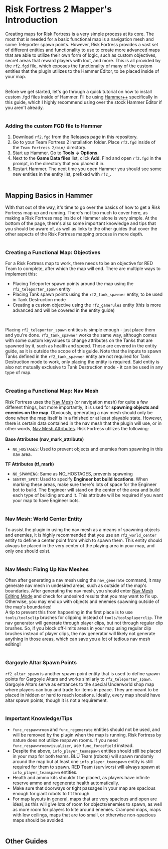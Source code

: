# Risk Fortress 2 Mapper's Introduction

Creating maps for Risk Fortress is a very simple process at its core. The most that is needed for a basic functional map is a navigation mesh 
and some Teleporter spawn points. However, Risk Fortress provides a vast set of different entities and functionality to use to create more advanced maps
that are able to utilize their own form of logic, such as custom objectives, secret areas that reward players with loot, and more. This is all provided
by the `rf2.fgd` file, which exposes the functionality of many of the custom entities that the plugin utilizes to the Hammer Editor, to be placed inside of your map.
<br/><br/> 

Before we get started, let's go through a quick tutorial on how to install custom .fgd files inside of Hammer. I'll be using 
[Hammer++](https://ficool2.github.io/HammerPlusPlus-Website/) specifically in this guide,
which I highly recommend using over the stock Hammer Editor if you aren't already.
<br/><br/>

### Adding the custom FGD file to Hammer
1. Download `rf2.fgd` from the Releases page in this repository.
2. Go to your Team Fortress 2 installation folder. Place `rf2.fgd` inside of the `Team Fortress 2/bin/` directory.
3. Start up Hammer. Go to **Tools -> Options**.
4. Next to the **Game Data files** list, click **Add**. Find and open `rf2.fgd` in the prompt, in the directory that you placed it in.
5. Restart Hammer. The next time you open Hammer you should see some new entities in the entity list, prefixed with `rf2_`.
<br/><br/>

## Mapping Basics in Hammer
With that out of the way, it's time to go over the basics of how to get a Risk Fortress map up and running. There's not too much to cover here, as making a Risk Fortress map inside of Hammer alone is very simple. At the bottom of the page, there's also some important knowledge and tips that you should be aware of, as well as links to the other guides that cover the other aspects of the Risk Fortress mapping process in more depth.
<br/><br/>

### Creating a Functional Map: Objectives
For a Risk Fortress map to work, there needs to be an objective for RED Team to complete, after which the map will end. There are multiple ways to implement this:
- Placing Teleporter spawn points around the map using the `rf2_teleporter_spawn` entity
- Placing Tank spawn points using the `rf2_tank_spawner` entity, to be used in Tank Destruction mode
- Creating a custom objective using the `rf2_gamerules` entity (this is more advanced and will be covered in the entity guide)
<br/>

Placing `rf2_teleporter_spawn` entities is simple enough - just place them and you're done. `rf2_tank_spawner` works the same way, although comes with some custom keyvalues to change attributes on the Tanks that are spawned by it, such as health and speed. These are covered in the entity guide, as it is outside the scope of this guide. Note that the inputs to spawn Tanks defined in the `rf2_tank_spawner` entity are not required for Tank Destruction mode to work, only placing the entity is required. Said entity is also not mutually exclusive to Tank Destruction mode - it can be used in any type of map.
<br/><br/>

### Creating a Functional Map: Nav Mesh
Risk Fortress uses the [Nav Mesh](https://developer.valvesoftware.com/wiki/Nav_Mesh) (or navigation mesh) for quite a few different things, but more importantly, it is used for **spawning objects and enemies on the map**. Obviously, generating a nav mesh should only be done when the map itself is in a finished or at least playable state. However, there is certain data contained in the nav mesh that the plugin will use, or in other words, [Nav Mesh Attributes](https://developer.valvesoftware.com/wiki/Nav_Mesh_Editing#Area_Attributes). Risk Fortress utilizes the following:
<br/><br/>
**Base Attributes (nav_mark_attribute)**<br/>
- `NO_HOSTAGES`: Used to prevent objects and enemies from spawning in this nav area.

**TF Attributes (tf_mark)**
- `NO_SPAWNING`: Same as NO_HOSTAGES, prevents spawning
- `SENTRY_SPOT`: Used to specify **Engineer bot build locations**. When marking these areas, make sure there's lots of space for the Engineer bot to build. The Engineer will stand on the center of the area and build each type of building around it. This attribute will be required if you want your map to have Engineer bots.
<br/><br/>

### Nav Mesh: World Center Entity
To assist the plugin in using the nav mesh as a means of spawning objects and enemies, it is highly recommended that you use an `rf2_world_center` entity to define a center point from which to spawn them. This entity should always be placed in the very center of the playing area in your map, and only one should exist.
<br/><br/>

### Nav Mesh: Fixing Up Nav Meshes
Often after generating a nav mesh using the `nav_generate` command, it may generate nav mesh in undesired areas, such as outside of the map's boundaries. After generating the nav mesh, you should enter [Nav Mesh Editing Mode](https://developer.valvesoftware.com/wiki/Nav_Mesh_Editing) and check for undesired results that you may want to fix up. Otherwise, you may end up with objects and enemies spawning outside of the map's boundaries!<br/>
A tip to prevent this from happening in the first place is to use `tools/toolsclip` brushes for clipping instead of `tools/toolsplayerclip`. The nav generator will generate through player clips, but not through regular clip brushes. So, if you block off-limits areas in your map using regular clip brushes instead of player clips, the nav generator will likely not generate anything in those areas, which can save you a lot of tedious nav mesh editing!
<br/><br/>

### Gargoyle Altar Spawn Points
`rf2_altar_spawn` is another spawn point entity that is used to define spawn points for Gargoyle Altars and works similarly to `rf2_teleporter_spawn`. Gargoyle Altars serve as entrances to the special Underworld shop map where players can buy and trade for items in peace. They are meant to be placed in hidden or hard to reach locations. Ideally, every map should have altar spawn points, though it is not a requirement.
<br/><br/>

### Important Knowledge/Tips
- `func_respawnroom` and `func_regenerate` entities should not be used, and will be removed by the plugin when the map is running. Risk Fortress by nature does not utilize respawn rooms. If you need `func_respawnroomvisualizer`, use `func_forcefield` instead.
- Despite the above, `info_player_teamspawn` entities should still be placed in your map for both teams. BLU Team (robots) will spawn randomly around the map but at least one `info_player_teamspawn` entity is still required for them to spawn. RED Team (survivors) will always spawn at `info_player_teamspawn` entities.
- Health and ammo kits shouldn't be placed, as players have infinite reserve ammo and regenerate health automatically.
- Make sure that doorways or tight passages in your map are spacious enough for giant robots to fit through.
- For map layouts in general, maps that are very spacious and open are ideal, as this will give lots of room for objects/enemies to spawn, as well as more room for players to kite around enemies. Cramped maps, maps with low ceilings, maps that are too small, or otherwise non-spacious maps should be avoided.
<br/><br/>

## Other Guides
